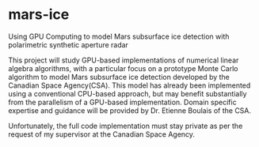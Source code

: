 # mars-ice
Using GPU Computing to model Mars subsurface ice detection with polarimetric synthetic aperture radar

This project will study GPU-based implementations of numerical linear algebra algorithms, with a particular focus on a prototype Monte Carlo algorithm to model Mars subsurface ice detection developed by the Canadian Space Agency(CSA). This model has already been implemented using a conventional CPU-based approach, but may benefit substantially from the parallelism of a GPU-based implementation. Domain specific expertise and guidance will be provided by Dr. Etienne Boulais of the CSA.

Unfortunately, the full code implementation must stay private as per the request of my supervisor at the Canadian Space Agency.
